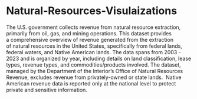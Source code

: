 # Natural-Resources-Visulaizations
The U.S. government collects revenue from natural resource extraction, primarily from oil, gas, and mining operations. 
This dataset provides a comprehensive overview of revenue generated from the extraction of natural resources in the United States, specifically from federal lands, federal waters, and Native American lands. 
The data spans from 2003 - 2023 and is organized by year, including details on land classification, lease types, revenue types, and commodities/products involved. 
The dataset, managed by the Department of the Interior’s Office of Natural Resources Revenue, excludes revenue from privately-owned or state lands. 
Native American revenue data is reported only at the national level to protect private and sensitive information.

